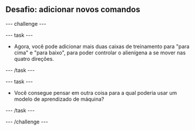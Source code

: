 ## Desafio: adicionar novos comandos

--- challenge ---

--- task ---

+ Agora, você pode adicionar mais duas caixas de treinamento para "para cima" e "para baixo", para poder controlar o alienígena a se mover nas quatro direções.

--- /task ---

--- task ---

+ Você consegue pensar em outra coisa para a qual poderia usar um modelo de aprendizado de máquina?

--- /task ---

--- /challenge ---
